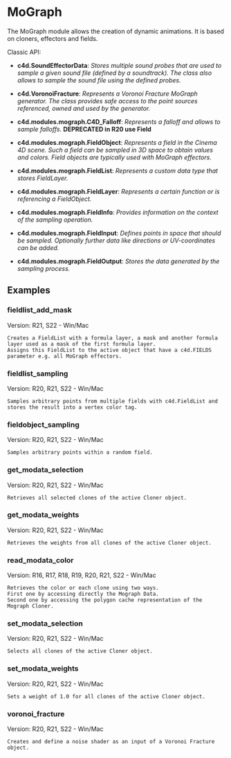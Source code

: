 # MoGraph

The MoGraph module allows the creation of dynamic animations. It is based on cloners, effectors and fields. 

Classic API:
- **c4d.SoundEffectorData**: *Stores multiple sound probes that are used to sample a given sound file (defined by a soundtrack). The class also allows to sample the sound file using the defined probes.*
- **c4d.VoronoiFracture**: *Represents a Voronoi Fracture MoGraph generator. The class provides safe access to the point sources referenced, owned and used by the generator.*

- **c4d.modules.mograph.C4D_Falloff**: *Represents a falloff and allows to sample falloffs.* **DEPRECATED in R20 use Field**

- **c4d.modules.mograph.FieldObject**: *Represents a field in the Cinema 4D scene. Such a field can be sampled in 3D space to obtain values and colors. Field objects are typically used with MoGraph effectors.*
- **c4d.modules.mograph.FieldList**: *Represents a custom data type that stores FieldLayer.*
- **c4d.modules.mograph.FieldLayer**: *Represents a certain function or is referencing a FieldObject.*
- **c4d.modules.mograph.FieldInfo**: *Provides information on the context of the sampling operation.*
- **c4d.modules.mograph.FieldInput**: *Defines points in space that should be sampled. Optionally further data like directions or UV-coordinates can be added.*
- **c4d.modules.mograph.FieldOutput**: *Stores the data generated by the sampling process.*

## Examples

### fieldlist_add_mask
Version: R21, S22 - Win/Mac

    Creates a FieldList with a formula layer, a mask and another formula layer used as a mask of the first formula layer.
    Assigns this FieldList to the active object that have a c4d.FIELDS parameter e.g. all MoGraph effectors.

### fieldlist_sampling
Version: R20, R21, S22 - Win/Mac

    Samples arbitrary points from multiple fields with c4d.FieldList and stores the result into a vertex color tag.

### fieldobject_sampling
Version: R20, R21, S22 - Win/Mac

    Samples arbitrary points within a random field.

### get_modata_selection
Version: R20, R21, S22 - Win/Mac

    Retrieves all selected clones of the active Cloner object.

### get_modata_weights
Version: R20, R21, S22 - Win/Mac

    Retrieves the weights from all clones of the active Cloner object.

### read_modata_color
Version: R16, R17, R18, R19, R20, R21, S22 - Win/Mac

    Retrieves the color or each clone using two ways.
    First one by accessing directly the Mograph Data.
    Second one by accessing the polygon cache representation of the Mograph Cloner.

### set_modata_selection
Version: R20, R21, S22 - Win/Mac

    Selects all clones of the active Cloner object.

### set_modata_weights
Version: R20, R21, S22 - Win/Mac

    Sets a weight of 1.0 for all clones of the active Cloner object.

### voronoi_fracture
Version: R20, R21, S22 - Win/Mac

    Creates and define a noise shader as an input of a Voronoi Fracture object.
